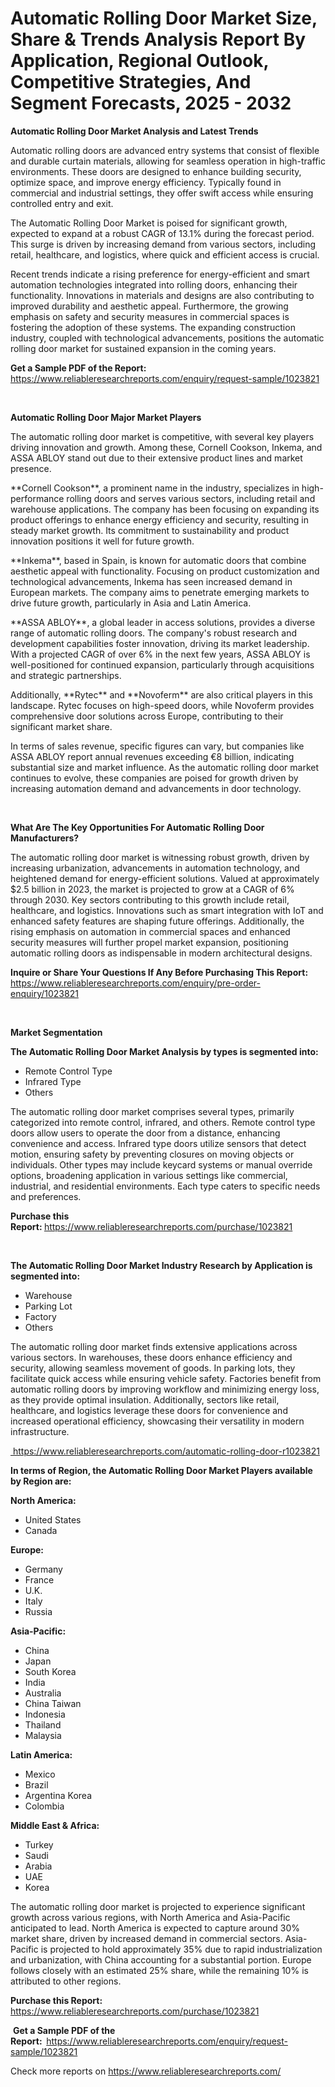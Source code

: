 <p><h1>Automatic Rolling Door Market Size, Share & Trends Analysis Report By Application, Regional Outlook, Competitive Strategies, And Segment Forecasts, 2025 - 2032</h1></p><p><strong>Automatic Rolling Door Market Analysis and Latest Trends</strong></p>
<p><p>Automatic rolling doors are advanced entry systems that consist of flexible and durable curtain materials, allowing for seamless operation in high-traffic environments. These doors are designed to enhance building security, optimize space, and improve energy efficiency. Typically found in commercial and industrial settings, they offer swift access while ensuring controlled entry and exit.</p><p>The Automatic Rolling Door Market is poised for significant growth, expected to expand at a robust CAGR of 13.1% during the forecast period. This surge is driven by increasing demand from various sectors, including retail, healthcare, and logistics, where quick and efficient access is crucial. </p><p>Recent trends indicate a rising preference for energy-efficient and smart automation technologies integrated into rolling doors, enhancing their functionality. Innovations in materials and designs are also contributing to improved durability and aesthetic appeal. Furthermore, the growing emphasis on safety and security measures in commercial spaces is fostering the adoption of these systems. The expanding construction industry, coupled with technological advancements, positions the automatic rolling door market for sustained expansion in the coming years.</p></p>
<p><strong>Get a Sample PDF of the Report:&nbsp;</strong> <a href="https://www.reliableresearchreports.com/enquiry/request-sample/1023821?utm_campaign=3261&utm_medium=2&utm_source=Github&utm_content=ia&utm_term=05032025&utm_id=automatic-rolling-door">https://www.reliableresearchreports.com/enquiry/request-sample/1023821</a></p>
<p>&nbsp;</p>
<p><strong>Automatic Rolling Door Major Market Players</strong></p>
<p><p>The automatic rolling door market is competitive, with several key players driving innovation and growth. Among these, Cornell Cookson, Inkema, and ASSA ABLOY stand out due to their extensive product lines and market presence.</p><p>**Cornell Cookson**, a prominent name in the industry, specializes in high-performance rolling doors and serves various sectors, including retail and warehouse applications. The company has been focusing on expanding its product offerings to enhance energy efficiency and security, resulting in steady market growth. Its commitment to sustainability and product innovation positions it well for future growth.</p><p>**Inkema**, based in Spain, is known for automatic doors that combine aesthetic appeal with functionality. Focusing on product customization and technological advancements, Inkema has seen increased demand in European markets. The company aims to penetrate emerging markets to drive future growth, particularly in Asia and Latin America.</p><p>**ASSA ABLOY**, a global leader in access solutions, provides a diverse range of automatic rolling doors. The company's robust research and development capabilities foster innovation, driving its market leadership. With a projected CAGR of over 6% in the next few years, ASSA ABLOY is well-positioned for continued expansion, particularly through acquisitions and strategic partnerships.</p><p>Additionally, **Rytec** and **Novoferm** are also critical players in this landscape. Rytec focuses on high-speed doors, while Novoferm provides comprehensive door solutions across Europe, contributing to their significant market share.</p><p>In terms of sales revenue, specific figures can vary, but companies like ASSA ABLOY report annual revenues exceeding €8 billion, indicating substantial size and market influence. As the automatic rolling door market continues to evolve, these companies are poised for growth driven by increasing automation demand and advancements in door technology.</p></p>
<p>&nbsp;</p>
<p><strong>What Are The Key Opportunities For Automatic Rolling Door Manufacturers?</strong></p>
<p><p>The automatic rolling door market is witnessing robust growth, driven by increasing urbanization, advancements in automation technology, and heightened demand for energy-efficient solutions. Valued at approximately $2.5 billion in 2023, the market is projected to grow at a CAGR of 6% through 2030. Key sectors contributing to this growth include retail, healthcare, and logistics. Innovations such as smart integration with IoT and enhanced safety features are shaping future offerings. Additionally, the rising emphasis on automation in commercial spaces and enhanced security measures will further propel market expansion, positioning automatic rolling doors as indispensable in modern architectural designs.</p></p>
<p><strong>Inquire or Share Your Questions If Any Before Purchasing This Report:</strong> <a href="https://www.reliableresearchreports.com/enquiry/pre-order-enquiry/1023821?utm_campaign=3261&utm_medium=2&utm_source=Github&utm_content=ia&utm_term=05032025&utm_id=automatic-rolling-door">https://www.reliableresearchreports.com/enquiry/pre-order-enquiry/1023821</a></p>
<p>&nbsp;</p>
<p><strong>Market Segmentation</strong></p>
<p><strong>The Automatic Rolling Door Market Analysis by types is segmented into:</strong></p>
<p><ul><li>Remote Control Type</li><li>Infrared Type</li><li>Others</li></ul></p>
<p><p>The automatic rolling door market comprises several types, primarily categorized into remote control, infrared, and others. Remote control type doors allow users to operate the door from a distance, enhancing convenience and access. Infrared type doors utilize sensors that detect motion, ensuring safety by preventing closures on moving objects or individuals. Other types may include keycard systems or manual override options, broadening application in various settings like commercial, industrial, and residential environments. Each type caters to specific needs and preferences.</p></p>
<p><strong>Purchase this Report:&nbsp;</strong><a href="https://www.reliableresearchreports.com/purchase/1023821?utm_campaign=3261&utm_medium=2&utm_source=Github&utm_content=ia&utm_term=05032025&utm_id=automatic-rolling-door">https://www.reliableresearchreports.com/purchase/1023821</a></p>
<p>&nbsp;</p>
<p><strong>The Automatic Rolling Door Market Industry Research by Application is segmented into:</strong></p>
<p><ul><li>Warehouse</li><li>Parking Lot</li><li>Factory</li><li>Others</li></ul></p>
<p><p>The automatic rolling door market finds extensive applications across various sectors. In warehouses, these doors enhance efficiency and security, allowing seamless movement of goods. In parking lots, they facilitate quick access while ensuring vehicle safety. Factories benefit from automatic rolling doors by improving workflow and minimizing energy loss, as they provide optimal insulation. Additionally, sectors like retail, healthcare, and logistics leverage these doors for convenience and increased operational efficiency, showcasing their versatility in modern infrastructure.</p></p>
<p><a href="https://www.reliableresearchreports.com/automatic-rolling-door-r1023821?utm_campaign=3261&utm_medium=2&utm_source=Github&utm_content=ia&utm_term=05032025&utm_id=automatic-rolling-door">&nbsp;https://www.reliableresearchreports.com/automatic-rolling-door-r1023821</a></p>
<p><strong>In terms of Region, the Automatic Rolling Door Market Players available by Region are:</strong></p>
<p>
    <p> <strong> North America: </strong>
        <ul>
            <li>United States</li>
            <li>Canada</li>
        </ul>
        </p> 
    <p> <strong> Europe: </strong>
        <ul>
            <li>Germany</li>
            <li>France</li>
            <li>U.K.</li>
            <li>Italy</li>
            <li>Russia</li>
        </ul>
        </p> 
    <p> <strong> Asia-Pacific: </strong>
        <ul>
            <li>China</li>
            <li>Japan</li>
            <li>South Korea</li>
            <li>India</li>
            <li>Australia</li>
            <li>China Taiwan</li>
            <li>Indonesia</li>
            <li>Thailand</li>
            <li>Malaysia</li>
        </ul>
        </p> 
    <p> <strong> Latin America: </strong>
        <ul>
            <li>Mexico</li>
            <li>Brazil</li>
            <li>Argentina Korea</li>
            <li>Colombia</li>
        </ul>
        </p> 
    <p> <strong> Middle East & Africa: </strong>
        <ul>
            <li>Turkey</li>
            <li>Saudi</li>
            <li>Arabia</li>
            <li>UAE</li>
            <li>Korea</li>
        </ul>
    </p>
    </p>
<p><p>The automatic rolling door market is projected to experience significant growth across various regions, with North America and Asia-Pacific anticipated to lead. North America is expected to capture around 30% market share, driven by increased demand in commercial sectors. Asia-Pacific is projected to hold approximately 35% due to rapid industrialization and urbanization, with China accounting for a substantial portion. Europe follows closely with an estimated 25% share, while the remaining 10% is attributed to other regions.</p></p>
<p><strong>Purchase this Report: </strong><a href="https://www.reliableresearchreports.com/purchase/1023821?utm_campaign=3261&utm_medium=2&utm_source=Github&utm_content=ia&utm_term=05032025&utm_id=automatic-rolling-door">https://www.reliableresearchreports.com/purchase/1023821</a></p>
<p>&nbsp;<strong>Get a Sample PDF of the Report:&nbsp;&nbsp;</strong><a href="https://www.reliableresearchreports.com/enquiry/request-sample/1023821?utm_campaign=3261&utm_medium=2&utm_source=Github&utm_content=ia&utm_term=05032025&utm_id=automatic-rolling-door">https://www.reliableresearchreports.com/enquiry/request-sample/1023821</a></p>
<p><strong></strong></p>
<p>Check more reports on <a href="https://www.reliableresearchreports.com/?utm_campaign=3261&utm_medium=2&utm_source=Github&utm_content=ia&utm_term=05032025&utm_id=automatic-rolling-door">https://www.reliableresearchreports.com/</a></p>